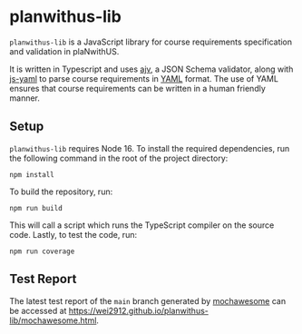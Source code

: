 # planwithus-lib

`planwithus-lib` is a JavaScript library for course requirements specification and validation in plaNwithUS.

It is written in Typescript and uses [ajv](https://ajv.js.org/), a JSON Schema validator, along with [js-yaml](https://github.com/nodeca/js-yaml) to parse course requirements in [YAML](https://yaml.org/) format. The use of YAML ensures that course requirements can be written in a human friendly manner.

## Setup

`planwithus-lib` requires Node 16. To install the required dependencies, run the following command in the root of the project directory:

```
npm install
```

To build the repository, run:

```
npm run build
```

This will call a script which runs the TypeScript compiler on the source code. Lastly, to test the code, run:

```
npm run coverage
```

## Test Report

The latest test report of the `main` branch generated by [mochawesome](https://github.com/adamgruber/mochawesome) can be accessed at https://wei2912.github.io/planwithus-lib/mochawesome.html.
